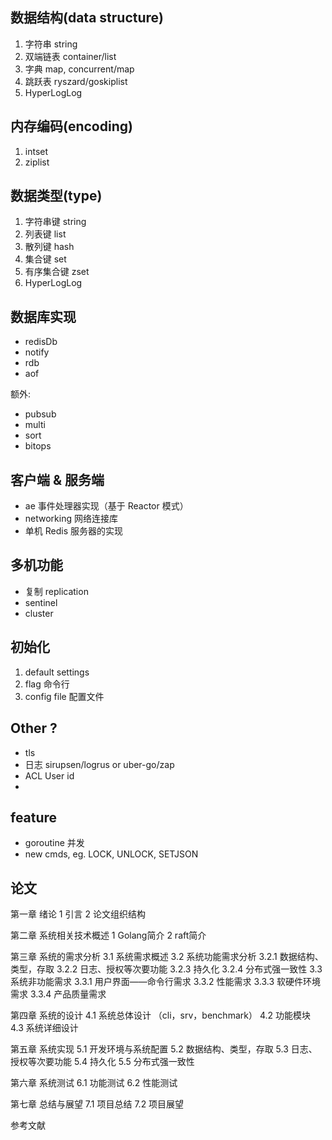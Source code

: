 ## 数据结构(data structure)
1. 字符串 string
2. 双端链表 container/list
3. 字典 map, concurrent/map
4. 跳跃表 ryszard/goskiplist
5. HyperLogLog

## 内存编码(encoding)
1. intset
2. ziplist

## 数据类型(type)
1. 字符串键 string
2. 列表键 list
3. 散列键 hash
4. 集合键 set
5. 有序集合键 zset
6. HyperLogLog

## 数据库实现
* redisDb
* notify
* rdb
* aof

额外:
* pubsub
* multi
* sort
* bitops

## 客户端 & 服务端
* ae 事件处理器实现（基于 Reactor 模式）
* networking 网络连接库
* 单机 Redis 服务器的实现

## 多机功能
* 复制 replication
* sentinel
* cluster

## 初始化
1. default settings
2. flag 命令行
3. config file 配置文件

## Other ?
* tls
* 日志 sirupsen/logrus or uber-go/zap
* ACL User id
*

## feature
* goroutine 并发
* new cmds, eg. LOCK, UNLOCK, SETJSON 

## 论文
第一章	绪论
1 引言
2 论文组织结构

第二章	系统相关技术概述
1 Golang简介
2 raft简介

第三章	系统的需求分析
3.1 系统需求概述
3.2 系统功能需求分析
	3.2.1 数据结构、类型，存取
	3.2.2 日志、授权等次要功能
	3.2.3 持久化
	3.2.4 分布式强一致性
3.3 系统非功能需求
	3.3.1 用户界面——命令行需求
	3.3.2 性能需求
	3.3.3 软硬件环境需求
	3.3.4 产品质量需求

第四章	系统的设计
4.1 系统总体设计 （cli，srv，benchmark）
4.2 功能模块
4.3 系统详细设计

第五章	系统实现
5.1 开发环境与系统配置
5.2 数据结构、类型，存取
5.3 日志、授权等次要功能
5.4 持久化
5.5 分布式强一致性

第六章 系统测试
6.1 功能测试
6.2 性能测试

第七章 总结与展望
7.1 项目总结
7.2 项目展望

参考文献



